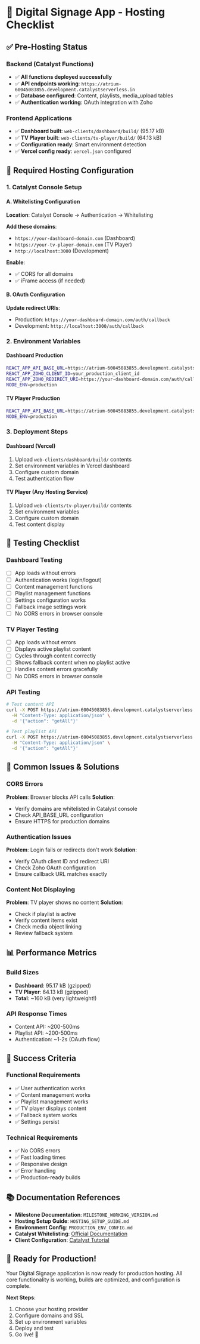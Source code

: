 # 🚀 Digital Signage App - Hosting Checklist

## ✅ Pre-Hosting Status

### Backend (Catalyst Functions)
- ✅ **All functions deployed successfully**
- ✅ **API endpoints working**: `https://atrium-60045083855.development.catalystserverless.in`
- ✅ **Database configured**: Content, playlists, media_upload tables
- ✅ **Authentication working**: OAuth integration with Zoho

### Frontend Applications
- ✅ **Dashboard built**: `web-clients/dashboard/build/` (95.17 kB)
- ✅ **TV Player built**: `web-clients/tv-player/build/` (64.13 kB)
- ✅ **Configuration ready**: Smart environment detection
- ✅ **Vercel config ready**: `vercel.json` configured

## 🔧 Required Hosting Configuration

### 1. Catalyst Console Setup

#### A. Whitelisting Configuration
**Location**: Catalyst Console → Authentication → Whitelisting

**Add these domains**:
- `https://your-dashboard-domain.com` (Dashboard)
- `https://your-tv-player-domain.com` (TV Player)
- `http://localhost:3000` (Development)

**Enable**:
- ✅ CORS for all domains
- ✅ iFrame access (if needed)

#### B. OAuth Configuration
**Update redirect URIs**:
- Production: `https://your-dashboard-domain.com/auth/callback`
- Development: `http://localhost:3000/auth/callback`

### 2. Environment Variables

#### Dashboard Production
```bash
REACT_APP_API_BASE_URL=https://atrium-60045083855.development.catalystserverless.in
REACT_APP_ZOHO_CLIENT_ID=your_production_client_id
REACT_APP_ZOHO_REDIRECT_URI=https://your-dashboard-domain.com/auth/callback
NODE_ENV=production
```

#### TV Player Production
```bash
REACT_APP_API_BASE_URL=https://atrium-60045083855.development.catalystserverless.in
NODE_ENV=production
```

### 3. Deployment Steps

#### Dashboard (Vercel)
1. Upload `web-clients/dashboard/build/` contents
2. Set environment variables in Vercel dashboard
3. Configure custom domain
4. Test authentication flow

#### TV Player (Any Hosting Service)
1. Upload `web-clients/tv-player/build/` contents
2. Set environment variables
3. Configure custom domain
4. Test content display

## 🧪 Testing Checklist

### Dashboard Testing
- [ ] App loads without errors
- [ ] Authentication works (login/logout)
- [ ] Content management functions
- [ ] Playlist management functions
- [ ] Settings configuration works
- [ ] Fallback image settings work
- [ ] No CORS errors in browser console

### TV Player Testing
- [ ] App loads without errors
- [ ] Displays active playlist content
- [ ] Cycles through content correctly
- [ ] Shows fallback content when no playlist active
- [ ] Handles content errors gracefully
- [ ] No CORS errors in browser console

### API Testing
```bash
# Test content API
curl -X POST https://atrium-60045083855.development.catalystserverless.in/content \
  -H "Content-Type: application/json" \
  -d '{"action": "getAll"}'

# Test playlist API
curl -X POST https://atrium-60045083855.development.catalystserverless.in/playlist \
  -H "Content-Type: application/json" \
  -d '{"action": "getAll"}'
```

## 🚨 Common Issues & Solutions

### CORS Errors
**Problem**: Browser blocks API calls
**Solution**: 
- Verify domains are whitelisted in Catalyst console
- Check API_BASE_URL configuration
- Ensure HTTPS for production domains

### Authentication Issues
**Problem**: Login fails or redirects don't work
**Solution**:
- Verify OAuth client ID and redirect URI
- Check Zoho OAuth configuration
- Ensure callback URL matches exactly

### Content Not Displaying
**Problem**: TV player shows no content
**Solution**:
- Check if playlist is active
- Verify content items exist
- Check media object linking
- Review fallback system

## 📊 Performance Metrics

### Build Sizes
- **Dashboard**: 95.17 kB (gzipped)
- **TV Player**: 64.13 kB (gzipped)
- **Total**: ~160 kB (very lightweight!)

### API Response Times
- Content API: ~200-500ms
- Playlist API: ~200-500ms
- Authentication: ~1-2s (OAuth flow)

## 🎯 Success Criteria

### Functional Requirements
- ✅ User authentication works
- ✅ Content management works
- ✅ Playlist management works
- ✅ TV player displays content
- ✅ Fallback system works
- ✅ Settings persist

### Technical Requirements
- ✅ No CORS errors
- ✅ Fast loading times
- ✅ Responsive design
- ✅ Error handling
- ✅ Production-ready builds

## 📚 Documentation References

- **Milestone Documentation**: `MILESTONE_WORKING_VERSION.md`
- **Hosting Setup Guide**: `HOSTING_SETUP_GUIDE.md`
- **Environment Config**: `PRODUCTION_ENV_CONFIG.md`
- **Catalyst Whitelisting**: [Official Documentation](https://docs.catalyst.zoho.com/en/cloud-scale/help/authentication/whitelisting/introduction/)
- **Client Configuration**: [Catalyst Tutorial](https://docs.catalyst.zoho.com/en/tutorials/alien-city/java/configure-client/)

## 🎉 Ready for Production!

Your Digital Signage application is now ready for production hosting. All core functionality is working, builds are optimized, and configuration is complete.

**Next Steps**:
1. Choose your hosting provider
2. Configure domains and SSL
3. Set up environment variables
4. Deploy and test
5. Go live! 🚀
